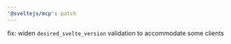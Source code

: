 ```yaml
---
'@sveltejs/mcp': patch
---
```


fix: widen `desired_svelte_version` validation to accommodate some clients
